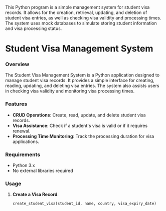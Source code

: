 This Python program is a simple management system for student visa records. It allows for the creation, retrieval, updating, and deletion of student visa entries, as well as checking visa validity and processing times. The system uses mock databases to simulate storing student information and visa processing status.

# Student Visa Management System

### Overview

The Student Visa Management System is a Python application designed to manage student visa records. It provides a simple interface for creating, reading, updating, and deleting visa entries. The system also assists users in checking visa validity and monitoring visa processing times.

### Features

- **CRUD Operations**: Create, read, update, and delete student visa records.
- **Visa Assistance**: Check if a student's visa is valid or if it requires renewal.
- **Processing Time Monitoring**: Track the processing duration for visa applications.

### Requirements

- Python 3.x
- No external libraries required

### Usage

1. **Create a Visa Record**:
   ```python
   create_student_visa(student_id, name, country, visa_expiry_date)
